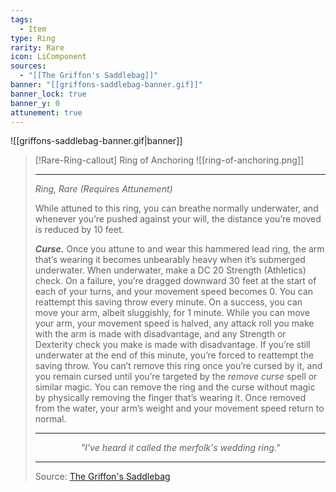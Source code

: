 ```yaml
---
tags:
  - Item
type: Ring
rarity: Rare
icon: LiComponent
sources:
  - "[[The Griffon's Saddlebag]]"
banner: "[[griffons-saddlebag-banner.gif]]"
banner_lock: true
banner_y: 0
attunement: true
---
```

![[griffons-saddlebag-banner.gif|banner]]
>[!Rare-Ring-callout] Ring of Anchoring
> ![[ring-of-anchoring.png]]
> 
> ___
>*Ring, Rare (Requires Attunement)*
>
>While attuned to this ring, you can breathe normally underwater, and whenever you’re pushed against your will, the distance you’re moved is reduced by 10 feet.
>
>***Curse.*** Once you attune to and wear this hammered lead ring, the arm that’s wearing it becomes unbearably heavy when it’s submerged underwater. When underwater, make a DC 20 Strength (Athletics) check. On a failure, you’re dragged downward 30 feet at the start of each of your turns, and your movement speed becomes 0. You can reattempt this saving throw every minute. On a success, you can move your arm, albeit sluggishly, for 1 minute. While you can move your arm, your movement speed is halved, any attack roll you make with the arm is made with disadvantage, and any Strength or Dexterity check you make is made with disadvantage. If you’re still underwater at the end of this minute, you’re forced to reattempt the saving throw. You can’t remove this ring once you’re cursed by it, and you remain cursed until you’re targeted by the _remove curse_ spell or similar magic. You can remove the ring and the curse without magic by physically removing the finger that’s wearing it. Once removed from the water, your arm’s weight and your movement speed return to normal.
>
>---
><p style="text-align:center;"><i>"I've heard it called the merfolk's wedding ring."</i></p>
>
>---
> Source: [The Griffon's Saddlebag](https://www.thegriffonssaddlebag.com/)